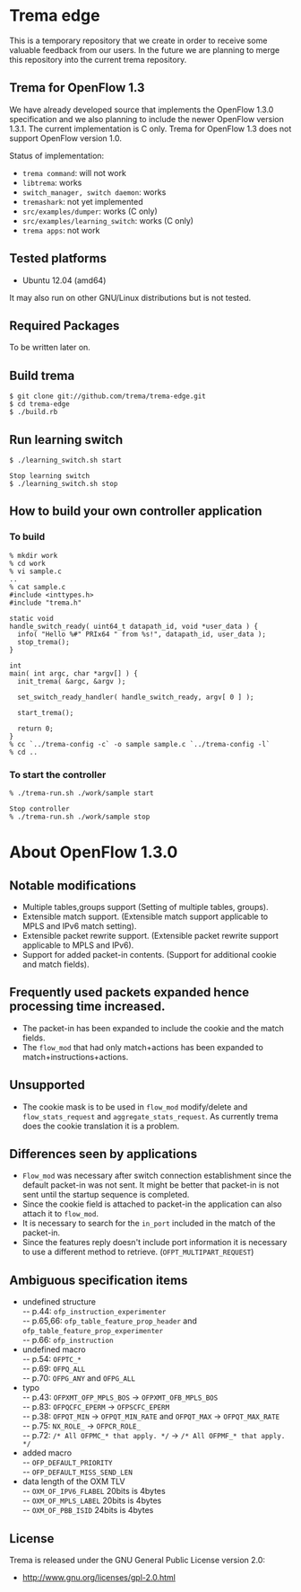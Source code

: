 # Trema edge

This is a temporary repository that we create in order to receive some
valuable feedback from our users. In the future we are planning to
merge this repository into the current trema repository.

## Trema for OpenFlow 1.3

We have already developed source that implements the OpenFlow 1.3.0
specification and we also planning to include the newer OpenFlow
version 1.3.1.
The current implementation is C only.
Trema for OpenFlow 1.3 does not support OpenFlow version 1.0.

Status of implementation:

* `trema command`: will not work
* `libtrema`: works
* `switch_manager, switch daemon`: works
* `tremashark`: not yet implemented
* `src/examples/dumper`: works (C only)
* `src/examples/learning_switch`: works (C only)
* `trema apps`: not work

## Tested platforms

* Ubuntu 12.04 (amd64)

It may also run on other GNU/Linux distributions but is not tested.

## Required Packages

To be written later on.

## Build trema

    $ git clone git://github.com/trema/trema-edge.git
    $ cd trema-edge
    $ ./build.rb

## Run learning switch

    $ ./learning_switch.sh start

    Stop learning switch
    $ ./learning_switch.sh stop

## How to build your own controller application

### To build

    % mkdir work
    % cd work
    % vi sample.c
    ..
    % cat sample.c
    #include <inttypes.h>
    #include "trema.h"
    
    static void
    handle_switch_ready( uint64_t datapath_id, void *user_data ) {
      info( "Hello %#" PRIx64 " from %s!", datapath_id, user_data );
      stop_trema();
    }
    
    int
    main( int argc, char *argv[] ) {
      init_trema( &argc, &argv );
    
      set_switch_ready_handler( handle_switch_ready, argv[ 0 ] );
    
      start_trema();
    
      return 0;
    }
    % cc `../trema-config -c` -o sample sample.c `../trema-config -l`
    % cd ..

### To start the controller

    % ./trema-run.sh ./work/sample start
    
    Stop controller
    % ./trema-run.sh ./work/sample stop

# About OpenFlow 1.3.0

## Notable modifications

+ Multiple tables,groups support (Setting of multiple tables, groups).
+ Extensible match support. (Extensible match support applicable to MPLS and IPv6 match setting).
+ Extensible packet rewrite support. (Extensible packet rewrite support applicable to MPLS and IPv6).
+ Support for added packet-in contents. (Support for additional cookie and match fields).

## Frequently used packets expanded hence processing time increased.

+ The packet-in has been expanded to include the cookie and the match fields.
+ The `flow_mod` that had only match+actions has been expanded to match+instructions+actions.

## Unsupported

+ The cookie mask is to be used in `flow_mod` modify/delete and `flow_stats_request` and
  `aggregate_stats_request`. As currently trema does the cookie translation it is a problem.

## Differences seen by applications

+ `Flow_mod` was necessary after switch connection establishment since the default packet-in was not sent.
  It might be better that packet-in is not sent until the startup sequence is completed.
+ Since the cookie field is attached to packet-in the application can also attach it to `flow_mod`.
+ It is necessary to search for the `in_port` included in the match of the packet-in.
+ Since the features reply doesn't include port information it is necessary to use a different method to retrieve. (`OFPT_MULTIPART_REQUEST`)

## Ambiguous specification items

- undefined structure  
-- p.44: `ofp_instruction_experimenter`  
-- p.65,66: `ofp_table_feature_prop_header` and `ofp_table_feature_prop_experimenter`  
-- p.66: `ofp_instruction`  
- undefined macro  
-- p.54: `OFPTC_*`  
-- p.69: `OFPQ_ALL`  
-- p.70: `OFPG_ANY` and `OFPG_ALL`  
- typo  
-- p.43: `OFPXMT_OFP_MPLS_BOS` -> `OFPXMT_OFB_MPLS_BOS`  
-- p.83: `OFPQCFC_EPERM` -> `OFPSCFC_EPERM`  
-- p.38: `OFPQT_MIN` -> `OFPQT_MIN_RATE` and `OFPQT_MAX` -> `OFPQT_MAX_RATE`  
-- p.75: `NX_ROLE_` -> `OFPCR_ROLE_`  
-- p.72: `/* All OFPMC_* that apply. */` -> `/* All OFPMF_* that apply. */`  
- added macro  
-- `OFP_DEFAULT_PRIORITY`  
-- `OFP_DEFAULT_MISS_SEND_LEN`  
- data length of the OXM TLV  
-- `OXM_OF_IPV6_FLABEL` 20bits is 4bytes  
-- `OXM_OF_MPLS_LABEL` 20bits is 4bytes  
-- `OXM_OF_PBB_ISID` 24bits is 4bytes  

License
-------

Trema is released under the GNU General Public License version 2.0:

* http://www.gnu.org/licenses/gpl-2.0.html
